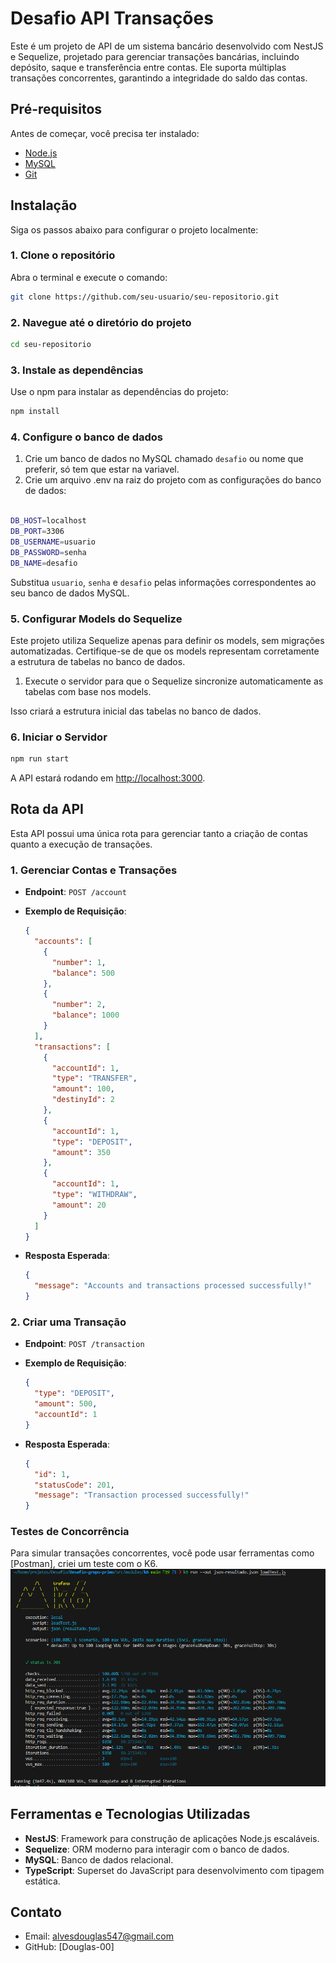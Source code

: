 # Desafio API Transações

Este é um projeto de API de um sistema bancário desenvolvido com NestJS e Sequelize, projetado para gerenciar transações bancárias, incluindo depósito, saque e transferência entre contas. Ele suporta múltiplas transações concorrentes, garantindo a integridade do saldo das contas.

## Pré-requisitos

Antes de começar, você precisa ter instalado:

- [Node.js](https://nodejs.org/en/download/)
- [MySQL](https://dev.mysql.com/downloads/installer/)
- [Git](https://git-scm.com/downloads)

## Instalação

Siga os passos abaixo para configurar o projeto localmente:

### 1. Clone o repositório

Abra o terminal e execute o comando:

```bash
git clone https://github.com/seu-usuario/seu-repositorio.git
```

### 2. Navegue até o diretório do projeto

```bash
cd seu-repositorio
```

### 3. Instale as dependências

Use o npm para instalar as dependências do projeto:

```bash
npm install

```

### 4. Configure o banco de dados

1. Crie um banco de dados no MySQL chamado `desafio` ou nome que preferir, só tem que estar na variavel.
2. Crie um arquivo .env na raiz do projeto com as configurações do banco de dados:

```bash

DB_HOST=localhost
DB_PORT=3306
DB_USERNAME=usuario
DB_PASSWORD=senha
DB_NAME=desafio
```

Substitua `usuario`, `senha` e `desafio` pelas informações correspondentes ao seu banco de dados MySQL.

### 5. Configurar Models do Sequelize

Este projeto utiliza Sequelize apenas para definir os models, sem migrações automatizadas. Certifique-se de que os models representam corretamente a estrutura de tabelas no banco de dados.

1. Execute o servidor para que o Sequelize sincronize automaticamente as tabelas com base nos models.

Isso criará a estrutura inicial das tabelas no banco de dados.

### 6. Iniciar o Servidor

```bash
npm run start
```

A API estará rodando em [http://localhost:3000](http://localhost:3000).

## Rota da API

Esta API possui uma única rota para gerenciar tanto a criação de contas quanto a execução de transações.

### 1. Gerenciar Contas e Transações

- **Endpoint**: `POST /account`
- **Exemplo de Requisição**:

  ```json
  {
    "accounts": [
      {
        "number": 1,
        "balance": 500
      },
      {
        "number": 2,
        "balance": 1000
      }
    ],
    "transactions": [
      {
        "accountId": 1,
        "type": "TRANSFER",
        "amount": 100,
        "destinyId": 2
      },
      {
        "accountId": 1,
        "type": "DEPOSIT",
        "amount": 350
      },
      {
        "accountId": 1,
        "type": "WITHDRAW",
        "amount": 20
      }
    ]
  }
  ```

- **Resposta Esperada**:
  ```json
  {
    "message": "Accounts and transactions processed successfully!"
  }
  ```

### 2. Criar uma Transação

- **Endpoint**: `POST /transaction`
- **Exemplo de Requisição**:

  ```json
  {
    "type": "DEPOSIT",
    "amount": 500,
    "accountId": 1
  }
  ```

- **Resposta Esperada**:
  ```json
  {
    "id": 1,
    "statusCode": 201,
    "message": "Transaction processed successfully!"
  }
  ```

### Testes de Concorrência

Para simular transações concorrentes, você pode usar ferramentas como [Postman], criei um teste com o K6.
![alt text](cenarioTesteK6.png)

## Ferramentas e Tecnologias Utilizadas

- **NestJS**: Framework para construção de aplicações Node.js escaláveis.
- **Sequelize**: ORM moderno para interagir com o banco de dados.
- **MySQL**: Banco de dados relacional.
- **TypeScript**: Superset do JavaScript para desenvolvimento com tipagem estática.

## Contato

- Email: alvesdouglas547@gmail.com
- GitHub: [Douglas-00]
